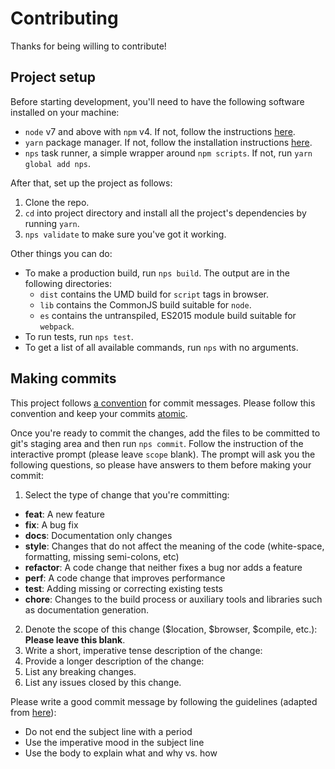 # Contributing
Thanks for being willing to contribute!

## Project setup

Before starting development, you'll need to have the following software installed on your machine:
- `node` v7 and above with `npm` v4. If not, follow the instructions [here](https://nodejs.org/en/download/current/).
- `yarn` package manager. If not, follow the installation instructions [here](https://yarnpkg.com/lang/en/docs/install/).
- `nps` task runner, a simple wrapper around `npm scripts`. If not, run `yarn global add nps`.

After that, set up the project as follows:

1. Clone the repo.
1. `cd` into project directory and install all the project's dependencies by running `yarn`.
1. `nps validate` to make sure you've got it working.

Other things you can do:
- To make a production build, run `nps build`. The output are in the following directories:
  - `dist` contains the UMD build for `script` tags in browser.
  - `lib` contains the CommonJS build suitable for `node`.
  - `es` contains the untranspiled, ES2015 module build suitable for `webpack`.
- To run tests, run `nps test`.
- To get a list of all available commands, run `nps` with no arguments.

## Making commits

This project follows [a convention](https://docs.google.com/document/d/1QrDFcIiPjSLDn3EL15IJygNPiHORgU1_OOAqWjiDU5Y/mobilebasic) for commit messages. Please follow this convention and keep your commits [atomic](https://www.freshconsulting.com/atomic-commits/).

Once you're ready to commit the changes, add the files to be committed to git's staging area and then run `nps commit`. Follow the instruction of the interactive prompt (please leave `scope` blank). The prompt will ask you the following questions, so please have answers to them before making your commit:
1. Select the type of change that you're committing:
  - **feat**: A new feature
  - **fix**: A bug fix
  - **docs**: Documentation only changes
  - **style**: Changes that do not affect the meaning of the code (white-space, formatting, missing semi-colons, etc)
  - **refactor**: A code change that neither fixes a bug nor adds a feature
  - **perf**: A code change that improves performance
  - **test**: Adding missing or correcting existing tests
  - **chore**: Changes to the build process or auxiliary tools and libraries such as documentation generation.
2. Denote the scope of this change ($location, $browser, $compile, etc.): **Please leave this blank**.
1. Write a short, imperative tense description of the change:
1. Provide a longer description of the change:
1. List any breaking changes.
1. List any issues closed by this change.

Please write a good commit message by following the guidelines (adapted from [here](https://chris.beams.io/posts/git-commit/#seven-rules)):
- Do not end the subject line with a period
- Use the imperative mood in the subject line
- Use the body to explain what and why vs. how
